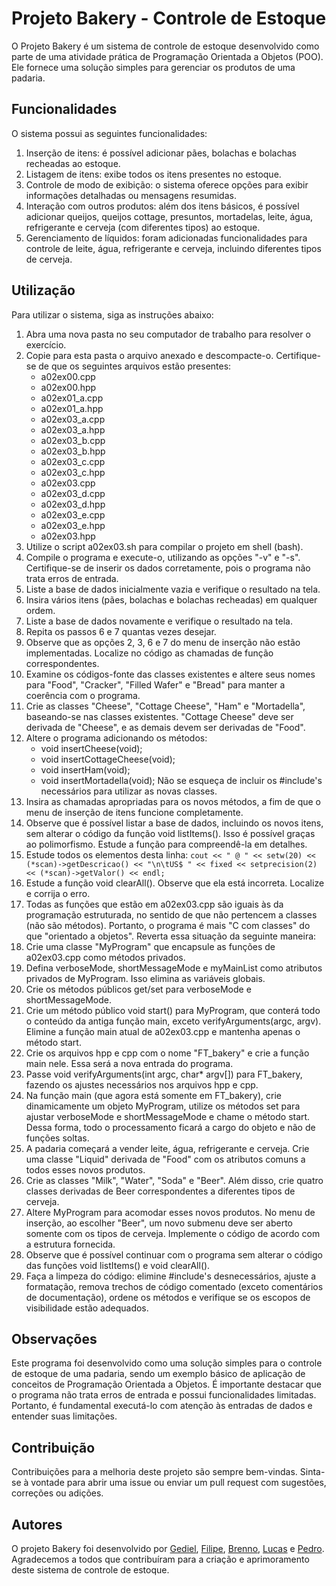 # Projeto Bakery - Controle de Estoque

O Projeto Bakery é um sistema de controle de estoque desenvolvido como parte de uma atividade prática de Programação Orientada a Objetos (POO). Ele fornece uma solução simples para gerenciar os produtos de uma padaria.

## Funcionalidades

O sistema possui as seguintes funcionalidades:

1. Inserção de itens: é possível adicionar pães, bolachas e bolachas recheadas ao estoque.
2. Listagem de itens: exibe todos os itens presentes no estoque.
3. Controle de modo de exibição: o sistema oferece opções para exibir informações detalhadas ou mensagens resumidas.
4. Interação com outros produtos: além dos itens básicos, é possível adicionar queijos, queijos cottage, presuntos, mortadelas, leite, água, refrigerante e cerveja (com diferentes tipos) ao estoque.
5. Gerenciamento de líquidos: foram adicionadas funcionalidades para controle de leite, água, refrigerante e cerveja, incluindo diferentes tipos de cerveja.

## Utilização

Para utilizar o sistema, siga as instruções abaixo:

1. Abra uma nova pasta no seu computador de trabalho para resolver o exercício.
2. Copie para esta pasta o arquivo anexado e descompacte-o. Certifique-se de que os seguintes arquivos estão presentes:
   - a02ex00.cpp
   - a02ex00.hpp
   - a02ex01_a.cpp
   - a02ex01_a.hpp
   - a02ex03_a.cpp
   - a02ex03_a.hpp
   - a02ex03_b.cpp
   - a02ex03_b.hpp
   - a02ex03_c.cpp
   - a02ex03_c.hpp
   - a02ex03.cpp
   - a02ex03_d.cpp
   - a02ex03_d.hpp
   - a02ex03_e.cpp
   - a02ex03_e.hpp
   - a02ex03.hpp
3. Utilize o script a02ex03.sh para compilar o projeto em shell (bash).
4. Compile o programa e execute-o, utilizando as opções "-v" e "-s". Certifique-se de inserir os dados corretamente, pois o programa não trata erros de entrada.
5. Liste a base de dados inicialmente vazia e verifique o resultado na tela.
6. Insira vários itens (pães, bolachas e bolachas recheadas) em qualquer ordem.
7. Liste a base de dados novamente e verifique o resultado na tela.
8. Repita os passos 6 e 7 quantas vezes desejar.
9. Observe que as opções 2, 3, 6 e 7 do menu de inserção não estão implementadas. Localize no código as chamadas de função correspondentes.
10. Examine os códigos-fonte das classes existentes e altere seus nomes para "Food", "Cracker", "Filled Wafer" e "Bread" para manter a coerência com o programa.
11. Crie as classes "Cheese", "Cottage Cheese", "Ham" e "Mortadella", baseando-se nas classes existentes. "Cottage Cheese" deve ser derivada de "Cheese", e as demais devem ser derivadas de "Food".
12. Altere o programa adicionando os métodos:
    - void insertCheese(void);
    - void insertCottageCheese(void);
    - void insertHam(void);
    - void insertMortadella(void);
   Não se esqueça de incluir os #include's necessários para utilizar as novas classes.
13. Insira as chamadas apropriadas para os novos métodos, a fim de que o menu de inserção de itens funcione completamente.
14. Observe que é possível listar a base de dados, incluindo os novos itens, sem alterar o código da função void listItems(). Isso é possível graças ao polimorfismo. Estude a função para compreendê-la em detalhes.
15. Estude todos os elementos desta linha: `cout << " @ " << setw(20) << (*scan)->getDescricao() << "\n\tUS$ " << fixed << setprecision(2) << (*scan)->getValor() << endl;`
16. Estude a função void clearAll(). Observe que ela está incorreta. Localize e corrija o erro.
17. Todas as funções que estão em a02ex03.cpp são iguais às da programação estruturada, no sentido de que não pertencem a classes (não são métodos). Portanto, o programa é mais "C com classes" do que "orientado a objetos". Reverta essa situação da seguinte maneira:
18. Crie uma classe "MyProgram" que encapsule as funções de a02ex03.cpp como métodos privados.
19. Defina verboseMode, shortMessageMode e myMainList como atributos privados de MyProgram. Isso elimina as variáveis globais.
20. Crie os métodos públicos get/set para verboseMode e shortMessageMode.
21. Crie um método público void start() para MyProgram, que conterá todo o conteúdo da antiga função main, exceto verifyArguments(argc, argv). Elimine a função main atual de a02ex03.cpp e mantenha apenas o método start.
22. Crie os arquivos hpp e cpp com o nome "FT_bakery" e crie a função main nele. Essa será a nova entrada do programa.
23. Passe void verifyArguments(int argc, char* argv[]) para FT_bakery, fazendo os ajustes necessários nos arquivos hpp e cpp.
24. Na função main (que agora está somente em FT_bakery), crie dinamicamente um objeto MyProgram, utilize os métodos set para ajustar verboseMode e shortMessageMode e chame o método start. Dessa forma, todo o processamento ficará a cargo do objeto e não de funções soltas.
25. A padaria começará a vender leite, água, refrigerante e cerveja. Crie uma classe "Liquid" derivada de "Food" com os atributos comuns a todos esses novos produtos.
26. Crie as classes "Milk", "Water", "Soda" e "Beer". Além disso, crie quatro classes derivadas de Beer correspondentes a diferentes tipos de cerveja.
27. Altere MyProgram para acomodar esses novos produtos. No menu de inserção, ao escolher "Beer", um novo submenu deve ser aberto somente com os tipos de cerveja. Implemente o código de acordo com a estrutura fornecida.
28. Observe que é possível continuar com o programa sem alterar o código das funções void listItems() e void clearAll().
29. Faça a limpeza do código: elimine #include's desnecessários, ajuste a formatação, remova trechos de código comentado (exceto comentários de documentação), ordene os métodos e verifique se os escopos de visibilidade estão adequados.

## Observações

Este programa foi desenvolvido como uma solução simples para o controle de estoque de uma padaria, sendo um exemplo básico de aplicação de conceitos de Programação Orientada a Objetos. É importante destacar que o programa não trata erros de entrada e possui funcionalidades limitadas. Portanto, é fundamental executá-lo com atenção às entradas de dados e entender suas limitações.

## Contribuição

Contribuições para a melhoria deste projeto são sempre bem-vindas. Sinta-se à vontade para abrir uma issue ou enviar um pull request com sugestões, correções ou adições.

## Autores
O projeto Bakery foi desenvolvido por [Gediel](https://github.com/Gediel99), [Filipe](https://github.com/FilipeJN), [Brenno](https://github.com/brennocm), [Lucas](https://github.com/exemplo) e [Pedro](https://github.com/cocronut). Agradecemos a todos que contribuíram para a criação e aprimoramento deste sistema de controle de estoque.
